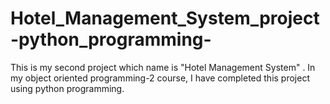 # Hotel_Management_System_project-python_programming-
This is my second project which name is "Hotel Management System" . In my object oriented programming-2 course, I have completed this project using python programming.
